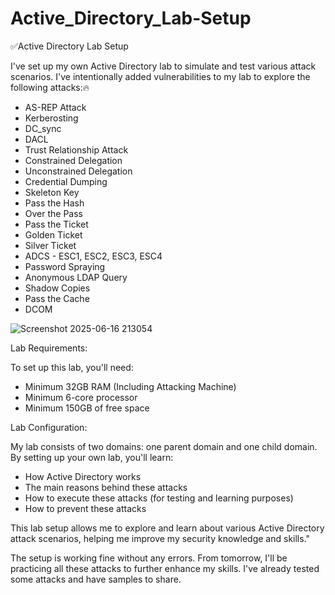 # Active_Directory_Lab-Setup

✅Active Directory Lab Setup

I've set up my own Active Directory lab to simulate and test various attack scenarios. I've intentionally added vulnerabilities to my lab to explore the following attacks:🔥

- AS-REP Attack
- Kerberosting
- DC_sync
- DACL
- Trust Relationship Attack
- Constrained Delegation
- Unconstrained Delegation
- Credential Dumping
- Skeleton Key
- Pass the Hash
- Over the Pass
- Pass the Ticket
- Golden Ticket
- Silver Ticket
- ADCS - ESC1, ESC2, ESC3, ESC4
- Password Spraying
- Anonymous LDAP Query
- Shadow Copies
- Pass the Cache
- DCOM
  
![Screenshot 2025-06-16 213054](https://github.com/user-attachments/assets/ee76bf67-8494-47fb-9a9d-f33912c92058)


Lab Requirements:

To set up this lab, you'll need:

- Minimum 32GB RAM (Including Attacking Machine)
- Minimum 6-core processor
- Minimum 150GB of free space

Lab Configuration:

My lab consists of two domains: one parent domain and one child domain. By setting up your own lab, you'll learn:

- How Active Directory works
- The main reasons behind these attacks
- How to execute these attacks (for testing and learning purposes)
- How to prevent these attacks

This lab setup allows me to explore and learn about various Active Directory attack scenarios, helping me improve my security knowledge and skills."

The setup is working fine without any errors. From tomorrow, I'll be practicing all these attacks to further enhance my skills. I've already tested some attacks and have samples to share.
